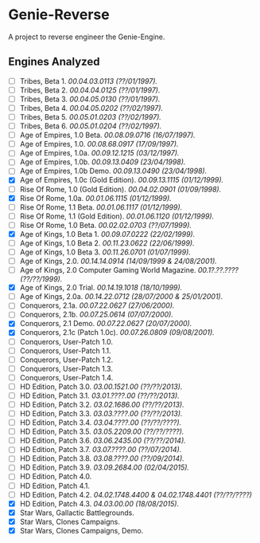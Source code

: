 # Genie-Reverse
A project to reverse engineer the Genie-Engine.

## Engines Analyzed
 - [ ] Tribes, Beta 1. *00.04.03.0113 (??/01/1997).*
 - [ ] Tribes, Beta 2. *00.04.04.0125 (??/01/1997).*
 - [ ] Tribes, Beta 3. *00.04.05.0130 (??/01/1997).*
 - [ ] Tribes, Beta 4. *00.04.05.0202 (??/02/1997).*
 - [ ] Tribes, Beta 5. *00.05.01.0203 (??/02/1997).*
 - [ ] Tribes, Beta 6. *00.05.01.0204 (??/02/1997).*
 - [ ] Age of Empires, 1.0 Beta. *00.08.09.0716 (16/07/1997).*
 - [ ] Age of Empires, 1.0. *00.08.68.0917 (17/09/1997).*
 - [ ] Age of Empires, 1.0a. *00.09.12.1215 (03/12/1997).*
 - [ ] Age of Empires, 1.0b. *00.09.13.0409 (23/04/1998).*
 - [ ] Age of Empires, 1.0b Demo. *00.09.13.0490 (23/04/1998).*
 - [x] Age of Empires, 1.0c (Gold Edition). *00.09.13.1115 (01/12/1999).*
 - [ ] Rise Of Rome, 1.0 (Gold Edition). *00.04.02.0901 (01/09/1998).*
 - [x] Rise Of Rome, 1.0a. *00.01.06.1115 (01/12/1999).*
 - [ ] Rise Of Rome, 1.1 Beta. *00.01.06.1117 (01/12/1999).*
 - [ ] Rise Of Rome, 1.1 (Gold Edition). *00.01.06.1120 (01/12/1999).*
 - [ ] Rise Of Rome, 1.0 Beta. *00.02.02.0703 (??/07/1999).*
 - [x] Age of Kings, 1.0 Beta 1. *00.09.07.0222 (22/02/1999).*
 - [ ] Age of Kings, 1.0 Beta 2. *00.11.23.0622 (22/06/1999).*
 - [ ] Age of Kings, 1.0 Beta 3. *00.11.26.0701 (01/07/1999).*
 - [ ] Age of Kings, 2.0. *00.14.14.0914 (14/09/1999 & 24/08/2001).*
 - [ ] Age of Kings, 2.0 Computer Gaming World Magazine. *00.1?.??.???? (??/??/1999).*
 - [x] Age of Kings, 2.0 Trial. *00.14.19.1018 (18/10/1999).*
 - [ ] Age of Kings, 2.0a. *00.14.22.0712 (28/07/2000 & 25/01/2001).*
 - [ ] Conquerors, 2.1a. *00.07.22.0627 (27/06/2000).*
 - [ ] Conquerors, 2.1b. *00.07.25.0614 (07/07/2000).*
 - [x] Conquerors, 2.1 Demo. *00.07.22.0627 (20/07/2000).*
 - [x] Conquerors, 2.1c (Patch 1.0c). *00.07.26.0809 (09/08/2001).*
 - [ ] Conquerors, User-Patch 1.0.
 - [ ] Conquerors, User-Patch 1.1.
 - [ ] Conquerors, User-Patch 1.2.
 - [ ] Conquerors, User-Patch 1.3.
 - [ ] Conquerors, User-Patch 1.4.
 - [ ] HD Edition, Patch 3.0. *03.00.1521.00 (??/??/2013).*
 - [ ] HD Edition, Patch 3.1. *03.01.????.00 (??/??/2013).*
 - [ ] HD Edition, Patch 3.2. *03.02.1686.00 (??/??/2013).*
 - [ ] HD Edition, Patch 3.3. *03.03.????.00 (??/??/2013).*
 - [ ] HD Edition, Patch 3.4. *03.04.????.00 (??/??/????).*
 - [ ] HD Edition, Patch 3.5. *03.05.2209.00 (??/??/????).*
 - [ ] HD Edition, Patch 3.6. *03.06.2435.00 (??/??/2014).*
 - [ ] HD Edition, Patch 3.7. *03.07.????.00 (??/07/2014).*
 - [ ] HD Edition, Patch 3.8. *03.08.????.00 (??/09/2014).*
 - [ ] HD Edition, Patch 3.9. *03.09.2684.00 (02/04/2015).*
 - [ ] HD Edition, Patch 4.0.
 - [ ] HD Edition, Patch 4.1.
 - [ ] HD Edition, Patch 4.2. *04.02.1748.4400 & 04.02.1748.4401 (??/??/????)*
 - [x] HD Edition, Patch 4.3. *04.03.00.00 (18/08/2015).*
 - [x] Star Wars, Gallactic Battlegrounds.
 - [x] Star Wars, Clones Campaigns.
 - [x] Star Wars, Clones Campaigns, Demo.
